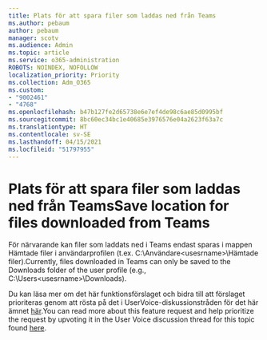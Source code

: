```yaml
---
title: Plats för att spara filer som laddas ned från Teams
ms.author: pebaum
author: pebaum
manager: scotv
ms.audience: Admin
ms.topic: article
ms.service: o365-administration
ROBOTS: NOINDEX, NOFOLLOW
localization_priority: Priority
ms.collection: Adm_O365
ms.custom:
- "9002461"
- "4768"
ms.openlocfilehash: b47b127fe2d65738e6e7ef4de98c6ae85d0995bf
ms.sourcegitcommit: 8bc60ec34bc1e40685e3976576e04a2623f63a7c
ms.translationtype: HT
ms.contentlocale: sv-SE
ms.lasthandoff: 04/15/2021
ms.locfileid: "51797955"
---
```

# <a name="save-location-for-files-downloaded-from-teams"></a><span data-ttu-id="d0526-102">Plats för att spara filer som laddas ned från Teams</span><span class="sxs-lookup"><span data-stu-id="d0526-102">Save location for files downloaded from Teams</span></span>

<span data-ttu-id="d0526-103">För närvarande kan filer som laddats ned i Teams endast sparas i mappen Hämtade filer i användarprofilen (t.ex. C:\Användare\<usesrname>\Hämtade filer).</span><span class="sxs-lookup"><span data-stu-id="d0526-103">Currently, files downloaded in Teams can only be saved to the Downloads folder of the user profile (e.g., C:\Users\<usesrname>\Downloads).</span></span>

<span data-ttu-id="d0526-104">Du kan läsa mer om det här funktionsförslaget och bidra till att förslaget prioriteras genom att rösta på det i UserVoice-diskussionstråden för det här ämnet [här](https://microsoftteams.uservoice.com/forums/555103-public/suggestions/18693262-have-the-download-function-of-files-allow-you-to-s).</span><span class="sxs-lookup"><span data-stu-id="d0526-104">You can read more about this feature request and help prioritize the request by upvoting it in the User Voice discussion thread for this topic found [here](https://microsoftteams.uservoice.com/forums/555103-public/suggestions/18693262-have-the-download-function-of-files-allow-you-to-s).</span></span>
